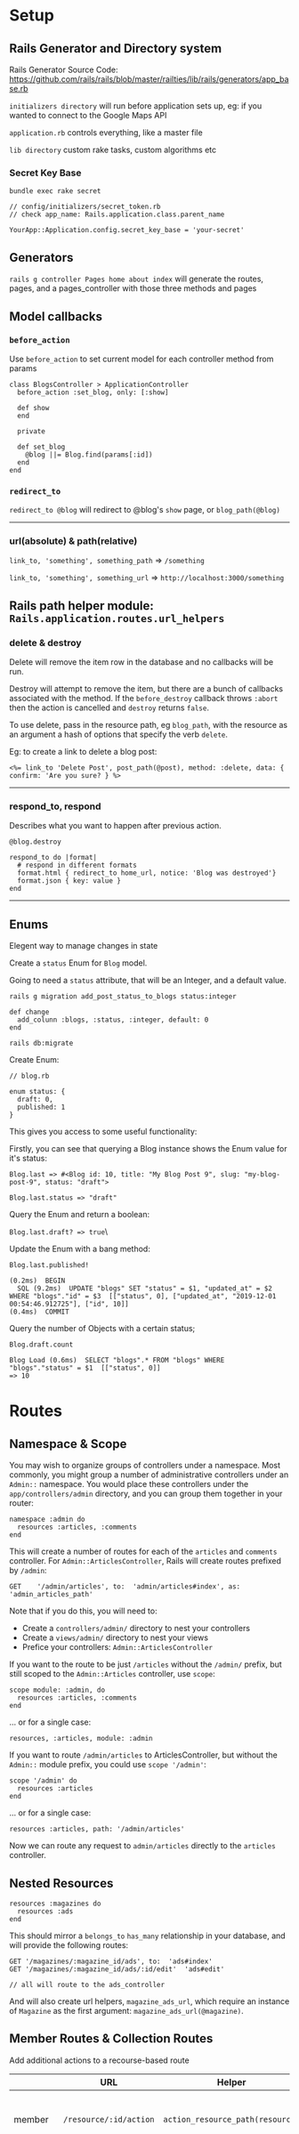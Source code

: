 # Setup
## Rails Generator and Directory system

Rails Generator Source Code: https://github.com/rails/rails/blob/master/railties/lib/rails/generators/app_base.rb

`initializers directory` will run before application sets up, eg: if you wanted to connect to the Google Maps API

`application.rb` controls everything, like a master file

`lib directory` custom rake tasks, custom algorithms etc

### Secret Key Base

`bundle exec rake secret`

```
// config/initializers/secret_token.rb
// check app_name: Rails.application.class.parent_name

YourApp::Application.config.secret_key_base = 'your-secret'
```

## Generators

`rails g controller Pages home about index` will generate the routes, pages, and a pages_controller with those three methods and pages


## Model callbacks

### `before_action`

Use `before_action` to set current model for each controller method from params

```
class BlogsController > ApplicationController
  before_action :set_blog, only: [:show]

  def show
  end

  private

  def set_blog
    @blog ||= Blog.find(params[:id])
  end
end
```

### `redirect_to`
`redirect_to @blog` will redirect to @blog's `show` page, or `blog_path(@blog)`

---

### url(absolute) & path(relative)

`link_to, 'something', something_path` => `/something`

`link_to, 'something', something_url` => `http://localhost:3000/something`

Rails path helper module: `Rails.application.routes.url_helpers`
---

### delete & destroy

Delete will remove the item row in the database and no callbacks will be run. 

Destroy will attempt to remove the item, but there are a bunch of callbacks associated with the method. If the `before_destroy` callback throws `:abort` then the action is cancelled and `destroy` returns `false`. 

To use delete, pass in the resource path, eg `blog_path`, with the resource as an argument a hash of options that specify the verb `delete`.

Eg: to create a link to delete a blog post:

```
<%= link_to 'Delete Post', post_path(@post), method: :delete, data: { confirm: 'Are you sure? } %>
```
--- 

### respond_to, respond

Describes what you want to happen after previous action.

```
@blog.destroy

respond_to do |format|
  # respond in different formats
  format.html { redirect_to home_url, notice: 'Blog was destroyed'}
  format.json { key: value }
end
```

--- 

## Enums

Elegent way to manage changes in state

Create a `status` Enum for `Blog` model.

Going to need a `status` attribute, that will be an Integer, and a default value.

```
rails g migration add_post_status_to_blogs status:integer

def change
  add_colunn :blogs, :status, :integer, default: 0
end

rails db:migrate
```

Create Enum:

```
// blog.rb

enum status: {
  draft: 0,
  published: 1
}
```

This gives you access to some useful functionality:

Firstly, you can see that querying a Blog instance shows the Enum value for it's status: 

`Blog.last => #<Blog id: 10, title: "My Blog Post 9", slug: "my-blog-post-9", status: "draft">`

`Blog.last.status => "draft"`

Query the Enum and return a boolean:

`Blog.last.draft? => true`\

Update the Enum with a bang method:

`Blog.last.published!`
```
(0.2ms)  BEGIN
  SQL (9.2ms)  UPDATE "blogs" SET "status" = $1, "updated_at" = $2 WHERE "blogs"."id" = $3  [["status", 0], ["updated_at", "2019-12-01 00:54:46.912725"], ["id", 10]]
(0.4ms)  COMMIT
```
Query the number of Objects with a certain status;

`Blog.draft.count`

```
Blog Load (0.6ms)  SELECT "blogs".* FROM "blogs" WHERE "blogs"."status" = $1  [["status", 0]]
=> 10
```


# Routes

## Namespace & Scope

You may wish to organize groups of controllers under a namespace. Most commonly, you might group a number of administrative controllers under an `Admin::` namespace. You would place these controllers under the `app/controllers/admin` directory, and you can group them together in your router:

```
namespace :admin do
  resources :articles, :comments
end
```

This will create a number of routes for each of the `articles` and `comments` controller. For `Admin::ArticlesController`, Rails will create routes prefixed by `/admin`:

`GET	'/admin/articles', to:	'admin/articles#index', as:	'admin_articles_path'`

Note that if you do this, you will need to:
- Create a `controllers/admin/` directory to nest your controllers
- Create a `views/admin/` directory to nest your views
- Prefice your controllers: `Admin::ArticlesController`

If you want to the route to be just `/articles` without the `/admin/` prefix, but still scoped to the `Admin::Articles` controller, use `scope`:

```
scope module: :admin, do
  resources :articles, :comments
end
```

... or for a single case:
```
resources, :articles, module: :admin
```

If you want to route `/admin/articles` to ArticlesController, but without the `Admin::` module prefix, you could use `scope '/admin'`:

```
scope '/admin' do
  resources :articles
end
```

... or for a single case:

```
resources :articles, path: '/admin/articles'
```

Now we can route any request to `admin/articles` directly to the `articles` controller.


## Nested Resources

```
resources :magazines do
  resources :ads
end
```

This should mirror a `belongs_to` `has_many` relationship in your database, and will provide the following routes:

```
GET	'/magazines/:magazine_id/ads', to:	'ads#index'
GET	'/magazines/:magazine_id/ads/:id/edit'	'ads#edit'	

// all will route to the ads_controller
```

And will also create url helpers, `magazine_ads_url`, which require an instance of `Magazine` as the first argument: `magazine_ads_url(@magazine)`.


## Member Routes & Collection Routes

Add additional actions to a recourse-based route

|| URL|Helper|Description|
|---|---|---|--------------|
|member | `/resource/:id/action` | `action_resource_path(resource)` | Acts on a specific resource therefore id is required
|collection|`/resources/action` | `actions_resources_path` | Acts on collection of resources, therefore id not required


### Example 1

eg: Given you have `resources :photos` in your `routes.rb` file, say you wanted to add a member route to preview a specific photo, that you could call with `preview_photo_path(@photo)`...
```
// route to a preview method at GET photo/:id

resources :photos do
  member do 
    get 'preview'
  end
end

=> preview_photo_path(@photo)
=> localhost:3000/photos/:id/preview
``` 

Say you wanted to create a route where you could perform a search on a collection of photos ...
```
resources :photos do
  collection do 
    get 'search'
  end 
end  

=> search_photos_path
=> localhost:3000/photos/search
```

### Example 2

Given `resources :user`, say you wanted to define a route that calls a method to toggle status of a user to `:banned`. You would want to access the method at `ban_user_path(@user)`...

```
resources :users do
  member do
    PUT 'ban'
  end
end

=> PUT '/users/:id/ban', to: 'users#ban', as: 'ban_user'
```

... and say you wanted to view a list of banned users

```
resources :users do
  collection do
    GET 'banned'
  end
end

=> GET '/users/banned', to 'users#banned', as: 'banned_users'
```

### Example 3

Given `resources :foo` in your `routes.rb`, say you wanted to add an additional member route ...

```
resources :foo do
  member do
    get 'bar`
  end
  
  // alternative syntax:
  :member => { :bar => :get }`
end

```
you'd get an additional route of:

`GET    /foo/:id/bar # FooController#bar`

In the same way that RESTful resources for our `FooController` provide a `foo#edit` method for a specific `foo/:id` instance, we now have a new route for exactly the same `food/:id` endpoint, but differentiated by a different controller method:

```
GET    /foo/:id/edit   # FooController#edit

// new route:
GET    /foo/:id/bar    # FooController#bar
```

Collection routes work the same way, but are applied to a non-specific collection of instances

```
resources :foo, { :collection => { :buzz => :get } }
```

.. gives us a new route

`GET    /foo/buzz # FooController#buzz`

## Globbing

`get 'posts/*glob', to: 'controller#method'`

This will route to  `controller#method` for any url that matches `'posts/*'`, so if you have any other paths that you want to route somewhere else with the same `'posts/'` url then make sure to place them *above* the glob in your `routes.rb` file.

# Gems

## Friendly-id

https://github.com/norman/friendly_id

`gem 'friendly_id', '~> 5.2.4'` && `bundle install`

Generate the friendly_id initializer and a new migration: 

`rails generate friendly_id`

add a friendly_id slug to Blog:

```
rails g migration AddSlutToBlog slug:uniq
rails db:migrate

// blog.rb
// Configure so that when we save the title for a Blog, friendly_id will create a slug for us automatically.

class User
  extend FriendlyId
  friendly_id title:, use: :slugged
end

// blogs_controller.rb

def BlogsController < ApplicationController
  def set_blog
    @blog ||= Blog.friendly.find(params[:id])
  end
end
```

Add title slug to existing Blogs:

`Blog.find_each(&:save)`




# Models & Active Record

## Model Callbacks

`after_initialize`

Runs after an Active Record Object is instantiated, eg: when `Model.new` is called, or when a record is loaded from the database.

eg:

```
class User
  after_initialize :set_defaults

  private

  def set_defaults
    self.profile_image ||= "http://placehold.it/600x400",
  end

end
```

## Database Relationships

Thinking about foreign keys: Which Model should 'own' the other, in other words which Model inserts its `id` into the other's table?

Blog Post
- title: Baseball World Series, topic_id: 1
- title: Superbowl, topic_id: 2
- title: Training, topic_id: 1

Topic Model
- id: baseball
- id: NFL

Trying to do this the other way around (where there is a blog id on each topic) won't work because each topic should be able to have multiple blog IDs.

Therefore this should be a 'Topic has_many Blog Posts' relationship

Therefore __we should have a Topic reference on Blog Post__.

`Rails g migration AddTopicsToBlogs topic:references` => ( Add to Blogs the TopicId )

```
def change
  add_reference :blogs, :topic, foreign_key: true
end
```

### Relationship: `has_many :A, through: :B`

If two tables share a common association, eg: an `Author` has `:books`, and a `Genre` has `:books`, then you can say that:
- an `Author` has `:genres`, through: `:books`
- and a `Genre` has `:authors`, through: `:books`

Therefore:

```
# author.rb

has_many :books, inverse_of :author
has_many :genres, through: :books
```
```
# genre.rb

has_many :books, inverse_of :genre
has_many :authors, through: :books
```

Now we can call:
```
author.genres
genre.authors
```

We can also create a join table where we want straight many-to-many relationships:

```
# user.rb

has_many :user_skills, inverse_of :user
has_many :skills, through: :user_skills
```
```
# skill.rb

has_many :user_skills, inverse_of: :skill
has_many :users, through: :user_skills
```
```
# user_skill.rb

belongs_to :user, inverse_of: :user_skills
belongs_to :skill, inverse_of: :user_skills
```

## Custom Queries

Benefit: You should try to keep all the logic for your Models in the Model file, rather than having SQL / Active Record queries in your controllers. The controller should only realy manage data flow.

#### Option 1: Create a Model class method

```
class Person
  def self.boys
    where(gender: 'male')
  end
end

=> can call with `Person.boys`
```

#### Option 2: Define a Scope

```
scope :ruby_on_rails -> { where(topic: 'Ruby on rails') }

=> can call with `Blog.ruby_on_rails`
```

## Concerns

Since they are in the `/models` directory, concerns should deal with data. A module that doesn't deal with data should most likely go in the `/lib` directory.


### included do block

The `included do` hook is called when you `include Module` into a class, even before instantiating an Object from that class. It is used for defining relations, scopes, validations etc pertinent to the class.


<!-- https://stackoverflow.com/questions/28009772/ruby-modules-included-do-end-block -->

```
module MyModule
  extend ActiveSupport::Concern

  // when someone includes this module, it will have these two methods exposed as instance methods

  def first_method
  end

  def second_method
  end
  
  // ... this included hook will be called
  
  included do
    // ... and this method will be executed

    second_class_method
  end

  module ClassMethods
    // ... and these two methods exposed as class methods
    // ... these class methods will be mixed as class methods of the Class this module is included in
    
    def first_class_method
    end

    def second_class_method
    end
  end
end

class MyClass
  include MyModule
end
```

The methods of `ClassMethods` are automatically mixed as class methods of `MyClass`. This is a common Ruby pattern, that `ActiveSupport::Concern` encapsulates. The non-Rails Ruby code is...

```
module MyModule
  def self.included(base)
    base.extend ClassMethods
  end

  module ClassMethods
    def this_is_a_class_method
    end
  end
end

```

...Therefore you can call `MyClass.first_class_method` 

The `included do` hook is effectively the following code:

```
# non-Rails version
module MyModule
  def self.included(base)
    base.class_eval do
      # somecode
    end
  end
end

# Rails version with ActiveSupport::Concerns
module MyModule
  included do
    # somecode
  end
end
```

## Nested Attributes

Refers to a way to save attributes on associated models __through__ the parent model with the `accepts_nested_attributes_for` class method.

Consider the following relation:

```
class User
  has_one :avatar
  accepts_nested_attributes_for :avatar
end
```

You can save attributes (ie: create new instances of both Objects) trough nested attributes:

```
params = { user: { name: "Josh", avatar_attributes: { image: "image.png"}}}
User.create(params['user'])
```

Active record may have trouble recognising the inverse model associations, in which case you'll need to declare the `inverse_of`.

### `reject_if` validation

```
class Member
  has_many :posts, inverse_of: :member
  accepts_nested_attributes_for :posts, reject_if proc: {|attrs| attrs['title'].blank? }
end
```
```
// when creating multiple nested attributes, pass an array of hashes:

params = { member: { name: "Josh", posts_attributes: [
  title: 'Some Title',
  title: 'Some Other Title',
  title: ''
]}}
```
```
new_member = Member.create(params['member'])

new_member.posts.count 
=> 2
```

### Strong params with `nested_attributes_for`

```
def portfolio_params
  params.require(:portfolio).permit(:title, :subtitle, :body, technologies_attributes: [:name])
end
```